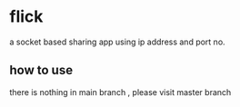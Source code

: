 # flick
a socket based sharing app using ip address and port no.
 ## how to use
 there is nothing in main branch , please visit master branch
